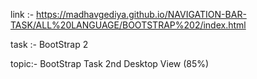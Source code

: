 
 link :-  https://madhavgediya.github.io/NAVIGATION-BAR-TASK/ALL%20LANGUAGE/BOOTSTRAP%202/index.html

task :- BootStrap 2 

topic:- BootStrap Task 2nd Desktop View (85%)



 
